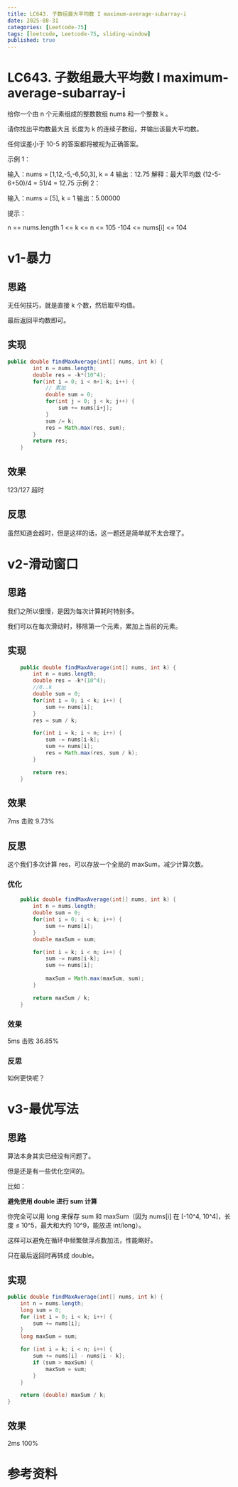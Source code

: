 ```yaml
---
title: LC643. 子数组最大平均数 I maximum-average-subarray-i
date: 2025-08-31 
categories: [Leetcode-75]
tags: [leetcode, Leetcode-75, sliding-window]
published: true
---
```


# LC643. 子数组最大平均数 I maximum-average-subarray-i

给你一个由 n 个元素组成的整数数组 nums 和一个整数 k 。

请你找出平均数最大且 长度为 k 的连续子数组，并输出该最大平均数。

任何误差小于 10-5 的答案都将被视为正确答案。

示例 1：

输入：nums = [1,12,-5,-6,50,3], k = 4
输出：12.75
解释：最大平均数 (12-5-6+50)/4 = 51/4 = 12.75
示例 2：

输入：nums = [5], k = 1
输出：5.00000
 

提示：

n == nums.length
1 <= k <= n <= 105
-104 <= nums[i] <= 104

# v1-暴力

## 思路

无任何技巧，就是直接 k 个数，然后取平均值。

最后返回平均数即可。

## 实现

```java
public double findMaxAverage(int[] nums, int k) {
        int n = nums.length;
        double res = -k*(10^4);
        for(int i = 0; i < n+1-k; i++) {
            // 累加
            double sum = 0;
            for(int j = 0; j < k; j++) {
                sum += nums[i+j];
            }
            sum /= k;    
            res = Math.max(res, sum);
        }   
        return res;
    }
```

## 效果

123/127 超时

## 反思

虽然知道会超时，但是这样的话，这一题还是简单就不太合理了。


# v2-滑动窗口

## 思路

我们之所以很慢，是因为每次计算耗时特别多。

我们可以在每次滑动时，移除第一个元素，累加上当前的元素。

## 实现

```java
    public double findMaxAverage(int[] nums, int k) {
        int n = nums.length;
        double res = -k*(10^4);
        //0..k
        double sum = 0;
        for(int i = 0; i < k; i++) {
            sum += nums[i];
        }
        res = sum / k;

        for(int i = k; i < n; i++) {
            sum -= nums[i-k];
            sum += nums[i];
            res = Math.max(res, sum / k);
        }   

        return res;
    }
```

## 效果

7ms 击败 9.73%

## 反思

这个我们多次计算 res，可以存放一个全局的 maxSum，减少计算次数。

### 优化

```java
    public double findMaxAverage(int[] nums, int k) {
        int n = nums.length;
        double sum = 0;
        for(int i = 0; i < k; i++) {
            sum += nums[i];
        }
        double maxSum = sum;

        for(int i = k; i < n; i++) {
            sum -= nums[i-k];
            sum += nums[i];
            
            maxSum = Math.max(maxSum, sum);
        }   

        return maxSum / k;
    }
```

### 效果

5ms 击败 36.85%

### 反思

如何更快呢？

# v3-最优写法

## 思路

算法本身其实已经没有问题了。

但是还是有一些优化空间的。

比如：

**避免使用 double 进行 sum 计算**

你完全可以用 long 来保存 sum 和 maxSum（因为 nums[i] 在 [-10^4, 10^4]，长度 ≤ 10^5，最大和大约 10^9，能放进 int/long）。

这样可以避免在循环中频繁做浮点数加法，性能略好。

只在最后返回时再转成 double。

## 实现

```java
public double findMaxAverage(int[] nums, int k) {
    int n = nums.length;
    long sum = 0;
    for (int i = 0; i < k; i++) {
        sum += nums[i];
    }
    long maxSum = sum;

    for (int i = k; i < n; i++) {
        sum += nums[i] - nums[i - k];
        if (sum > maxSum) {
            maxSum = sum;
        }
    }

    return (double) maxSum / k;
}
```

## 效果

2ms 100%

# 参考资料